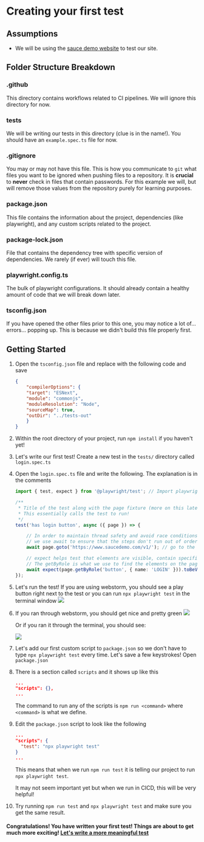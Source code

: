 # Creating your first test
## Assumptions
- We will be using the [sauce demo website](https://www.saucedemo.com/v1/) to test our site.
## Folder Structure Breakdown
### .github
This directory contains workflows related to CI pipelines. We will ignore this directory for now.
### tests
We will be writing our tests in this directory (clue is in the name!). You should have an `example.spec.ts` file for now.
### .gitignore
You may or may not have this file. This is how you communicate to `git` what files you want to be ignored when pushing files to a repository. It is **crucial** to **never** check in files that contain passwords. For this example we will, but will remove those values from the repository purely for learning purposes.
### package.json
This file contains the information about the project, dependencies (like playwright), and any custom scripts related to the project.
### package-lock.json
File that contains the dependency tree with specific version of dependencies. We rarely (if ever) will touch this file.
### playwright.config.ts
The bulk of playwright configurations. It should already contain a healthy amount of code that we will break down later.
### tsconfig.json
If you have opened the other files prior to this one, you may notice a lot of... errors... popping up. This is because we didn't build this file properly first.
## Getting Started
1. Open the `tsconfig.json` file and replace with the following code and save
    ```json
    {
        "compilerOptions": {
        "target": "ESNext",
        "module": "commonjs",
        "moduleResolution": "Node",
        "sourceMap": true,
        "outDir": "../tests-out"
        }
    }
   ```
2. Within the root directory of your project, run `npm install` if you haven't yet!
3. Let's write our first test! Create a new test in the `tests/` directory called `login.spec.ts`
4. Open the `login.spec.ts` file and write the following. The explanation is in the comments
    ```ts
    import { test, expect } from '@playwright/test'; // Import playwright library into the test

    /**
     * Title of the test along with the page fixture (more on this later). 
     * This essentially calls the test to run!
     */
    test('has login button', async ({ page }) => {
   
        // In order to maintain thread safety and avoid race conditions,
        // we use await to ensure that the steps don't run out of order!
        await page.goto('https://www.saucedemo.com/v1/'); // go to the webpage
    
        // expect helps test that elements are visible, contain specific text, etc.
        // The getByRole is what we use to find the elements on the page.
        await expect(page.getByRole('button', { name: 'LOGIN' })).toBeVisible();
    });
    ```
5. Let's run the test! If you are using webstorm, you should see a play button right next to the test or you can run `npx playwright test` in the terminal window
    ![](./_images/runtest.png)
6. If you ran through webstorm, you should get nice and pretty green
    ![](./_images/webstormtestpass.png)

    Or if you ran it through the terminal, you should see:

    ![](./_images/terminaltestpass.png)
7. Let's add our first custom script to `package.json` so we don't have to type `npx playwright test` every time. Let's save a few keystrokes! Open `package.json`
8. There is a section called `scripts` and it shows up like this
    ```json
    ...
    "scripts": {},
    ...
    ```
    The command to run any of the scripts is `npm run <command>` where `<command>` is what we define.
9. Edit the `package.json` script to look like the following
    ```json
    ...
    "scripts": {
      "test": "npx playwright test"
    }
    ...
    ```
    This means that when we run `npm run test` it is telling our project to run `npx playwright test`.

    It may not seem important yet but when we run in CICD, this will be very helpful!
10. Try running `npm run test` and `npx playwright test` and make sure you get the same result.

#### Congratulations! You have written your first test! Things are about to get much more exciting! [Let's write a more meaningful test](../Step-3/README.md)